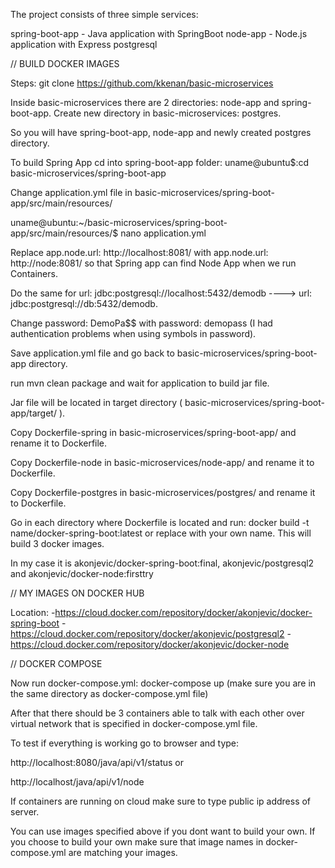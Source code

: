 The project consists of three simple services:

spring-boot-app - Java application with SpringBoot
node-app - Node.js application with Express
postgresql

// BUILD DOCKER IMAGES

Steps: 
  git clone https://github.com/kkenan/basic-microservices
  
Inside basic-microservices there are 2 directories: node-app and spring-boot-app.
Create new directory in basic-microservices: postgres.

So you will have spring-boot-app, node-app and newly created postgres directory.

To build Spring App cd into spring-boot-app folder: 
uname@ubuntu$:cd basic-microservices/spring-boot-app

Change application.yml file in basic-microservices/spring-boot-app/src/main/resources/

uname@ubuntu:~/basic-microservices/spring-boot-app/src/main/resources/$ nano application.yml

Replace app.node.url: http://localhost:8081/ with app.node.url: http://node:8081/ so that Spring app can find Node App when we run Containers.

Do the same for url: jdbc:postgresql://localhost:5432/demodb ----> url: jdbc:postgresql://db:5432/demodb.

Change password: DemoPa$$ with password: demopass (I had authentication problems when using symbols in password).

Save application.yml file and go back to basic-microservices/spring-boot-app directory.

run mvn clean package and wait for application to build jar file. 

Jar file will be located in target directory ( basic-microservices/spring-boot-app/target/ ).

Copy Dockerfile-spring in basic-microservices/spring-boot-app/ and rename it to Dockerfile.

Copy Dockerfile-node in basic-microservices/node-app/ and rename it to Dockerfile.

Copy Dockerfile-postgres in basic-microservices/postgres/ and rename it to Dockerfile.

Go in each directory where Dockerfile is located and run: docker build -t name/docker-spring-boot:latest or replace with your own name.
This will build 3 docker images.

In my case it is akonjevic/docker-spring-boot:final, akonjevic/postgresql2 and akonjevic/docker-node:firsttry

// MY IMAGES ON DOCKER HUB

Location: 
-https://cloud.docker.com/repository/docker/akonjevic/docker-spring-boot
-https://cloud.docker.com/repository/docker/akonjevic/postgresql2
-https://cloud.docker.com/repository/docker/akonjevic/docker-node


// DOCKER COMPOSE

Now run docker-compose.yml: docker-compose up (make sure you are in the same directory as docker-compose.yml file)

After that there should be 3 containers able to talk with each other over virtual network that is specified in docker-compose.yml file.

To test if everything is working go to browser and type:

http://localhost:8080/java/api/v1/status or

http://localhost/java/api/v1/node

If containers are running on cloud make sure to type public ip address of server.

You can use images specified above if you dont want to build your own. If you choose to build your own make sure that image names in docker-compose.yml are matching your images.




